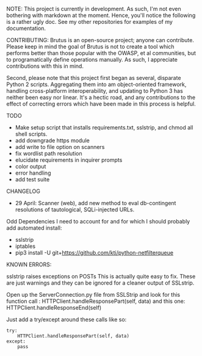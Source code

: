 NOTE: This project is currently in development. As such, I'm not even bothering with markdown at the moment. Hence, you'll notice the following is a rather ugly doc. See my other repositories for examples of my documentation.

CONTRIBUTING:
Brutus is an open-source project; anyone can contribute. Please keep in mind the goal of Brutus is not to create a tool which performs better than those popular with the OWASP, et al communities, but to programatically define operations manually. As such, I appreciate contributions with this in mind.

Second, please note that this project first began as several, disparate Python 2 scripts. Aggregating them into am object-oriented framework, handling cross-platform interoperability, and updating to Python 3 has neither been easy nor linear. It's a hectic road, and any contributions to the effect of correcting errors which have been made in this process is helpful.


TODO
- Make setup script that installs requirements.txt, sslstrip, and chmod all shell scripts.
- add downgrade https module
- add write to file option on scanners
- fix wordlist path resolution
- elucidate requirements in inquirer prompts
- color output
- error handling
- add test suite

CHANGELOG
- 29 April: Scanner (web), add new method to eval db-contingent resolutions of tautological, SQLi-injected URLs.

Odd Dependencies I need to account for and for which I should probably add automated install:
- sslstrip
- iptables
- pip3 install -U git+https://github.com/kti/python-netfilterqueue


KNOWN ERRORS:

sslstrip raises exceptions on POSTs 
This is actually quite easy to fix.
These are just warnings and they can be ignored for a cleaner output of SSLstrip.

Open up the ServerConnection.py file from SSLStrip and look for this function call :  HTTPClient.handleResponsePart(self, data)  and this one: HTTPClient.handleResponseEnd(self)

Just add a try/except around these calls like so:
```
try:
    HTTPClient.handleResponsePart(self, data)
except:
    pass
```
